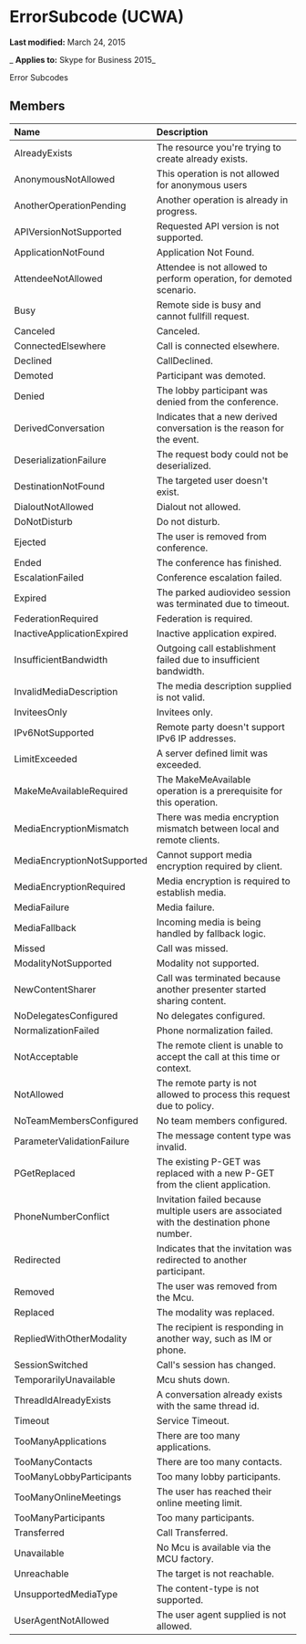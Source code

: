 
# ErrorSubcode (UCWA)

 **Last modified:** March 24, 2015

 _ **Applies to:** Skype for Business 2015_

Error Subcodes


## Members





|**Name**|**Description**|
|:-----|:-----|
|AlreadyExists|The resource you're trying to create already exists.|
|AnonymousNotAllowed|This operation is not allowed for anonymous users|
|AnotherOperationPending|Another operation is already in progress.|
|APIVersionNotSupported|Requested API version is not supported.|
|ApplicationNotFound|Application Not Found.|
|AttendeeNotAllowed|Attendee is not allowed to perform operation, for demoted scenario.|
|Busy|Remote side is busy and cannot fullfill request.|
|Canceled|Canceled.|
|ConnectedElsewhere|Call is connected elsewhere.|
|Declined|CallDeclined.|
|Demoted|Participant was demoted.|
|Denied|The lobby participant was denied from the conference.|
|DerivedConversation|Indicates that a new derived conversation is the reason for the event.|
|DeserializationFailure|The request body could not be deserialized.|
|DestinationNotFound|The targeted user doesn't exist.|
|DialoutNotAllowed|Dialout not allowed.|
|DoNotDisturb|Do not disturb.|
|Ejected|The user is removed from conference.|
|Ended|The conference has finished.|
|EscalationFailed|Conference escalation failed.|
|Expired|The parked audiovideo session was terminated due to timeout.|
|FederationRequired|Federation is required.|
|InactiveApplicationExpired|Inactive application expired.|
|InsufficientBandwidth|Outgoing call establishment failed due to insufficient bandwidth.|
|InvalidMediaDescription|The media description supplied is not valid.|
|InviteesOnly|Invitees only.|
|IPv6NotSupported|Remote party doesn't support IPv6 IP addresses.|
|LimitExceeded|A server defined limit was exceeded.|
|MakeMeAvailableRequired|The MakeMeAvailable operation is a prerequisite for this operation.|
|MediaEncryptionMismatch|There was media encryption mismatch between local and remote clients.|
|MediaEncryptionNotSupported|Cannot support media encryption required by client.|
|MediaEncryptionRequired|Media encryption is required to establish media.|
|MediaFailure|Media failure.|
|MediaFallback|Incoming media is being handled by fallback logic.|
|Missed|Call was missed.|
|ModalityNotSupported|Modality not supported.|
|NewContentSharer|Call was terminated because another presenter started sharing content.|
|NoDelegatesConfigured|No delegates configured.|
|NormalizationFailed|Phone normalization failed.|
|NotAcceptable|The remote client is unable to accept the call at this time or context.|
|NotAllowed|The remote party is not allowed to process this request due to policy.|
|NoTeamMembersConfigured|No team members configured.|
|ParameterValidationFailure|The message content type was invalid.|
|PGetReplaced|The existing P-GET was replaced with a new P-GET from the client application.|
|PhoneNumberConflict|Invitation failed because multiple users are associated with the destination phone number.|
|Redirected|Indicates that the invitation was redirected to another participant.|
|Removed|The user was removed from the Mcu.|
|Replaced|The modality was replaced.|
|RepliedWithOtherModality|The recipient is responding in another way, such as IM or phone.|
|SessionSwitched|Call's session has changed.|
|TemporarilyUnavailable|Mcu shuts down.|
|ThreadIdAlreadyExists|A conversation already exists with the same thread id.|
|Timeout|Service Timeout.|
|TooManyApplications|There are too many applications.|
|TooManyContacts|There are too many contacts.|
|TooManyLobbyParticipants|Too many lobby participants.|
|TooManyOnlineMeetings|The user has reached their online meeting limit.|
|TooManyParticipants|Too many participants.|
|Transferred|Call Transferred.|
|Unavailable|No Mcu is available via the MCU factory.|
|Unreachable|The target is not reachable.|
|UnsupportedMediaType|The content-type is not supported.|
|UserAgentNotAllowed|The user agent supplied is not allowed.|

